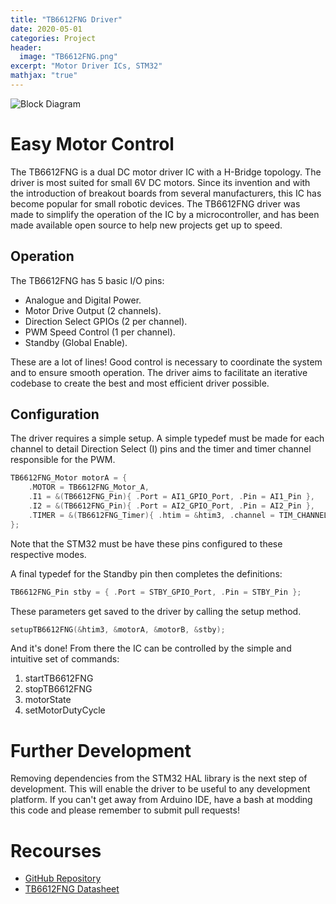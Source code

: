 ```yaml
---
title: "TB6612FNG Driver"
date: 2020-05-01
categories: Project
header:
  image: "TB6612FNG.png"
excerpt: "Motor Driver ICs, STM32"
mathjax: "true"
---
```


<img src="{{ site.url }}{{ site.baseurl }}/_posts/TB6612FNG.png" alt="Block Diagram">

# Easy Motor Control

The TB6612FNG is a dual DC motor driver IC with a H-Bridge topology. The driver is most suited for small 6V DC motors. Since its invention and with the introduction of breakout boards from several manufacturers, this IC has become popular for small robotic devices. The TB6612FNG driver was made to simplify the operation of the IC by a microcontroller, and has been made available open source to help new projects get up to speed.

## Operation

The TB6612FNG has 5 basic I/O pins:
* Analogue and Digital Power.
* Motor Drive Output (2 channels).
* Direction Select GPIOs (2 per channel).
* PWM Speed Control (1 per channel).
* Standby (Global Enable).

These are a lot of lines! Good control is necessary to coordinate the system and to ensure smooth operation. The driver aims to facilitate an iterative codebase to create the best and most efficient driver possible.

## Configuration

The driver requires a simple setup. A simple typedef must be made for each channel to detail Direction Select (I) pins and the timer and timer channel responsible for the PWM.

```c
TB6612FNG_Motor motorA = {
    .MOTOR = TB6612FNG_Motor_A,
    .I1 = &(TB6612FNG_Pin){ .Port = AI1_GPIO_Port, .Pin = AI1_Pin },
    .I2 = &(TB6612FNG_Pin){ .Port = AI2_GPIO_Port, .Pin = AI2_Pin },
    .TIMER = &(TB6612FNG_Timer){ .htim = &htim3, .channel = TIM_CHANNEL_4}
};
```
Note that the STM32 must be have these pins configured to these respective modes.

A final typedef for the Standby pin then completes the definitions:

```c
TB6612FNG_Pin stby = { .Port = STBY_GPIO_Port, .Pin = STBY_Pin };
```
These parameters get saved to the driver by calling the setup method.
```c
setupTB6612FNG(&htim3, &motorA, &motorB, &stby);
```
And it's done! From there the IC can be controlled by the simple and intuitive set of commands:
1. startTB6612FNG
2. stopTB6612FNG
3. motorState
4. setMotorDutyCycle

# Further Development

Removing dependencies from the STM32 HAL library is the next step of development. This will enable the driver to be useful to any development platform. If you can't get away from Arduino IDE, have a bash at modding this code and please remember to submit pull requests!

# Recourses

* [GitHub Repository](https://github.com/LawrenceStanton/TB6612FNG_Driver)
* [TB6612FNG Datasheet](https://toshiba.semicon-storage.com/info/docget.jsp?did=10660&prodName=TB6612FNG)